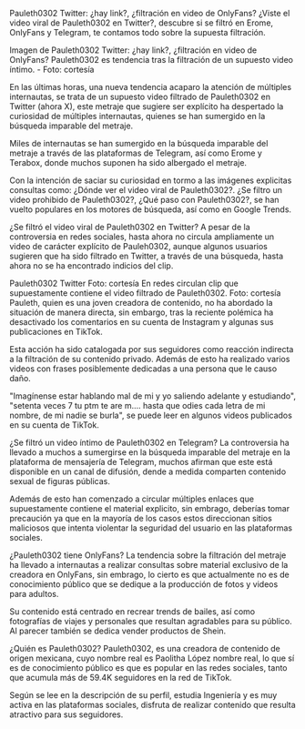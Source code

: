 Pauleth0302 Twitter: ¿hay link?, ¿filtración en video de OnlyFans?
¿Viste el video viral de Pauleth0302 en Twitter?, descubre si se filtró en Erome, OnlyFans y Telegram, te contamos todo sobre la supuesta filtración.


Imagen de Pauleth0302 Twitter: ¿hay link?, ¿filtración en video de OnlyFans?
Pauleth0302 es tendencia tras la filtración de un supuesto video íntimo. - Foto: cortesía

En las últimas horas, una nueva tendencia acaparo la atención de múltiples internautas, se trata de un supuesto video filtrado de Pauleth0302 en Twitter (ahora X), este metraje que sugiere ser explícito ha despertado la curiosidad de múltiples internautas, quienes se han sumergido en la búsqueda imparable del metraje.

Miles de internautas se han sumergido en la búsqueda imparable del metraje a través de las plataformas de Telegram, así como Erome y Terabox, donde muchos suponen ha sido albergado el metraje.

Con la intención de saciar su curiosidad en tormo a las imágenes explicitas consultas como: ¿Dónde ver el video viral de Pauleth0302?. ¿Se filtro un video prohibido de Pauleth0302?, ¿Qué paso con Pauleth0302?, se han vuelto populares en los motores de búsqueda, así como en Google Trends.


¿Se filtró el video viral de Pauleth0302 en Twitter?
A pesar de la controversia en redes sociales, hasta ahora no circula ampliamente un video de carácter explícito de Pauleh0302, aunque algunos usuarios sugieren que ha sido filtrado en Twitter, a través de una búsqueda, hasta ahora no se ha encontrado indicios del clip.

Pauleth0302 Twitter Foto: cortesía
En redes circulan clip que supuestamente contiene el video filtrado de Pauleth0302. Foto: cortesía
Pauleth, quien es una joven creadora de contenido, no ha abordado la situación de manera directa, sin embargo, tras la reciente polémica ha desactivado los comentarios en su cuenta de Instagram y algunas sus publicaciones en TikTok.

Esta acción ha sido catalogada por sus seguidores como reacción indirecta a la filtración de su contenido privado. Además de esto ha realizado varios videos con frases posiblemente dedicadas a una persona que le causo daño.

"Imagínense estar hablando mal de mi y yo saliendo adelante y estudiando", "setenta veces 7 tu ptm te are m.... hasta que odies cada letra de mi nombre, de mi nadie se burla", se puede leer en algunos videos publicados en su cuenta de TikTok.


¿Se filtró un video íntimo de Pauleth0302 en Telegram?
La controversia ha llevado a muchos a sumergirse en la búsqueda imparable del metraje en la plataforma de mensajería de Telegram, muchos afirman que este está disponible en un canal de difusión, dende a medida comparten contenido sexual de figuras públicas.

Además de esto han comenzado a circular múltiples enlaces que supuestamente contiene el material explicito, sin embrago, deberías tomar precaución ya que en la mayoría de los casos estos direccionan sitios maliciosos que intenta violentar la seguridad del usuario en las plataformas sociales.

¿Pauleth0302 tiene OnlyFans?
La tendencia sobre la filtración del metraje ha llevado a internautas a realizar consultas sobre material exclusivo de la creadora en OnlyFans, sin embrago, lo cierto es que actualmente no es de conocimiento público que se dedique a la producción de fotos y videos para adultos.

Su contenido está centrado en recrear trends de bailes, así como fotografías de viajes y personales que resultan agradables para su público. Al parecer también se dedica vender productos de Shein.

¿Quién es Pauleth0302?
Pauleth0302, es una creadora de contenido de origen mexicana, cuyo nombre real es Paolitha López nombre real, lo que sí es de conocimiento público es que es popular en las redes sociales, tanto que acumula más de 59.4K seguidores en la red de TikTok.

Según se lee en la descripción de su perfil, estudia Ingeniería y es muy activa en las plataformas sociales, disfruta de realizar contenido que resulta atractivo para sus seguidores.
